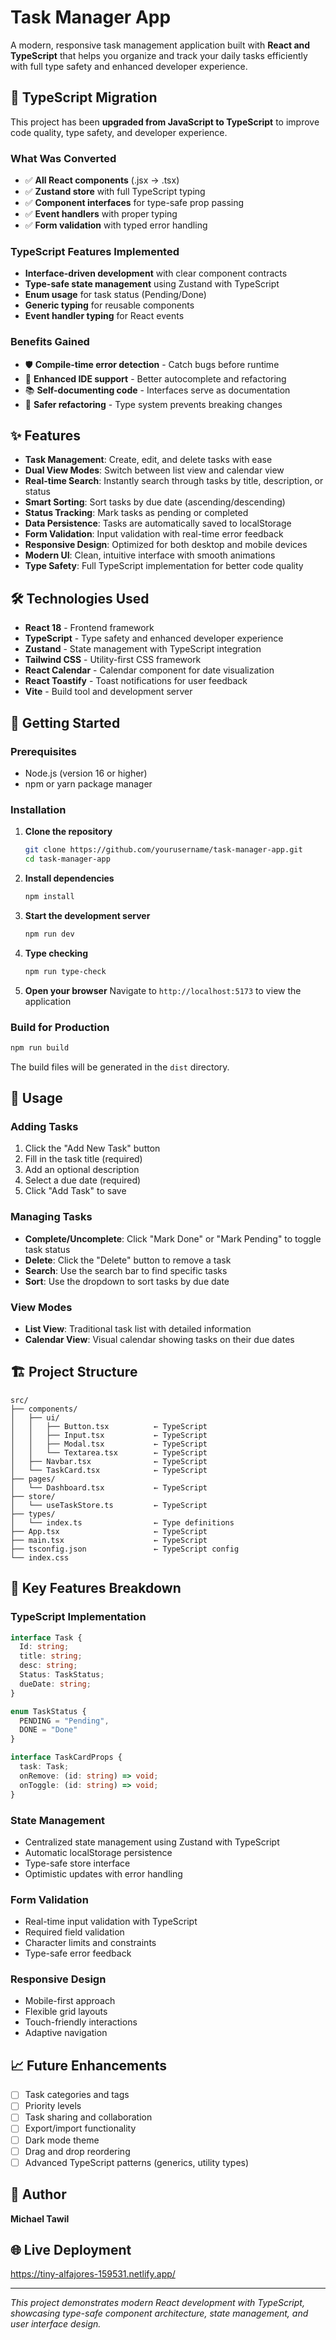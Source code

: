 # Task Manager App

A modern, responsive task management application built with **React and TypeScript** that helps you organize and track your daily tasks efficiently with full type safety and enhanced developer experience.

## 🔄 TypeScript Migration

This project has been **upgraded from JavaScript to TypeScript** to improve code quality, type safety, and developer experience.

### What Was Converted
- ✅ **All React components** (.jsx → .tsx)
- ✅ **Zustand store** with full TypeScript typing
- ✅ **Component interfaces** for type-safe prop passing
- ✅ **Event handlers** with proper typing
- ✅ **Form validation** with typed error handling

### TypeScript Features Implemented
- **Interface-driven development** with clear component contracts
- **Type-safe state management** using Zustand with TypeScript
- **Enum usage** for task status (Pending/Done)
- **Generic typing** for reusable components
- **Event handler typing** for React events

### Benefits Gained
- 🛡️ **Compile-time error detection** - Catch bugs before runtime
- 🚀 **Enhanced IDE support** - Better autocomplete and refactoring
- 📚 **Self-documenting code** - Interfaces serve as documentation
- 🔧 **Safer refactoring** - Type system prevents breaking changes

## ✨ Features

- **Task Management**: Create, edit, and delete tasks with ease
- **Dual View Modes**: Switch between list view and calendar view
- **Real-time Search**: Instantly search through tasks by title, description, or status
- **Smart Sorting**: Sort tasks by due date (ascending/descending)
- **Status Tracking**: Mark tasks as pending or completed
- **Data Persistence**: Tasks are automatically saved to localStorage
- **Form Validation**: Input validation with real-time error feedback
- **Responsive Design**: Optimized for both desktop and mobile devices
- **Modern UI**: Clean, intuitive interface with smooth animations
- **Type Safety**: Full TypeScript implementation for better code quality

## 🛠️ Technologies Used

- **React 18** - Frontend framework
- **TypeScript** - Type safety and enhanced developer experience
- **Zustand** - State management with TypeScript integration
- **Tailwind CSS** - Utility-first CSS framework
- **React Calendar** - Calendar component for date visualization
- **React Toastify** - Toast notifications for user feedback
- **Vite** - Build tool and development server

## 🚀 Getting Started

### Prerequisites

- Node.js (version 16 or higher)
- npm or yarn package manager

### Installation

1. **Clone the repository**
   ```bash
   git clone https://github.com/yourusername/task-manager-app.git
   cd task-manager-app
   ```

2. **Install dependencies**
   ```bash
   npm install
   ```

3. **Start the development server**
   ```bash
   npm run dev
   ```

4. **Type checking**
   ```bash
   npm run type-check
   ```

5. **Open your browser**
   Navigate to `http://localhost:5173` to view the application

### Build for Production

```bash
npm run build
```

The build files will be generated in the `dist` directory.

## 📱 Usage

### Adding Tasks
1. Click the "Add New Task" button
2. Fill in the task title (required)
3. Add an optional description
4. Select a due date (required)
5. Click "Add Task" to save

### Managing Tasks
- **Complete/Uncomplete**: Click "Mark Done" or "Mark Pending" to toggle task status
- **Delete**: Click the "Delete" button to remove a task
- **Search**: Use the search bar to find specific tasks
- **Sort**: Use the dropdown to sort tasks by due date

### View Modes
- **List View**: Traditional task list with detailed information
- **Calendar View**: Visual calendar showing tasks on their due dates

## 🏗️ Project Structure

```
src/
├── components/
│   ├── ui/
│   │   ├── Button.tsx          ← TypeScript
│   │   ├── Input.tsx           ← TypeScript
│   │   ├── Modal.tsx           ← TypeScript
│   │   └── Textarea.tsx        ← TypeScript
│   ├── Navbar.tsx              ← TypeScript
│   └── TaskCard.tsx            ← TypeScript
├── pages/
│   └── Dashboard.tsx           ← TypeScript
├── store/
│   └── useTaskStore.ts         ← TypeScript
├── types/
│   └── index.ts                ← Type definitions
├── App.tsx                     ← TypeScript
├── main.tsx                    ← TypeScript
├── tsconfig.json               ← TypeScript config
└── index.css
```

## 🎨 Key Features Breakdown

### TypeScript Implementation
```typescript
interface Task {
  Id: string;
  title: string;
  desc: string;
  Status: TaskStatus;
  dueDate: string;
}

enum TaskStatus {
  PENDING = "Pending",
  DONE = "Done"
}

interface TaskCardProps {
  task: Task;
  onRemove: (id: string) => void;
  onToggle: (id: string) => void;
}
```

### State Management
- Centralized state management using Zustand with TypeScript
- Automatic localStorage persistence
- Type-safe store interface
- Optimistic updates with error handling

### Form Validation
- Real-time input validation with TypeScript
- Required field validation
- Character limits and constraints
- Type-safe error feedback

### Responsive Design
- Mobile-first approach
- Flexible grid layouts
- Touch-friendly interactions
- Adaptive navigation

## 📈 Future Enhancements

- [ ] Task categories and tags
- [ ] Priority levels
- [ ] Task sharing and collaboration
- [ ] Export/import functionality
- [ ] Dark mode theme
- [ ] Drag and drop reordering
- [ ] Advanced TypeScript patterns (generics, utility types)

## 👤 Author

**Michael Tawil**

## 🌐 Live Deployment

https://tiny-alfajores-159531.netlify.app/

---

*This project demonstrates modern React development with TypeScript, showcasing type-safe component architecture, state management, and user interface design.*

